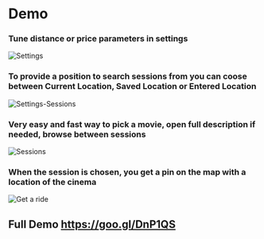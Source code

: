 # Demo
### Tune distance or price parameters in settings
![Settings](https://cloud.githubusercontent.com/assets/10441153/22891932/f05e8b42-f221-11e6-890e-e10165975bc6.gif)

### To provide a position to search sessions from you can coose between Current Location, Saved Location or Entered Location
![Settings-Sessions](https://cloud.githubusercontent.com/assets/10441153/22892049/3fdfb452-f222-11e6-8270-acbdf4cfd125.gif)

### Very easy and fast way to pick a movie, open full description if needed, browse between sessions
![Sessions](https://cloud.githubusercontent.com/assets/10441153/22892171/b69403d2-f222-11e6-84f3-83a09d34050b.gif)

### When the session is chosen, you get a pin on the map with a location of the cinema
![Get a ride](https://cloud.githubusercontent.com/assets/10441153/22892501/d828ac36-f223-11e6-9c0a-c2717c7bbed4.gif)

## Full Demo https://goo.gl/DnP1QS
